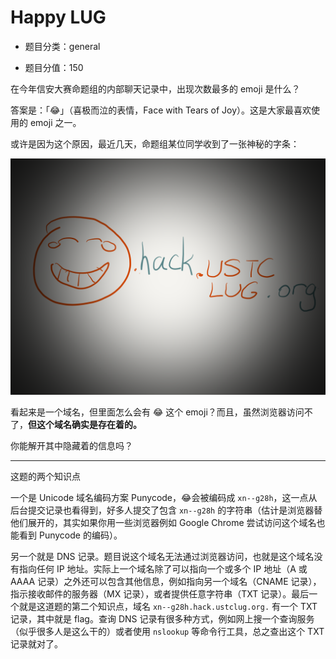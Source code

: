 # Happy LUG

- 题目分类：general

- 题目分值：150

在今年信安大赛命题组的内部聊天记录中，出现次数最多的 emoji 是什么？

答案是：「😂」（喜极而泣的表情，Face with Tears of Joy）。这是大家最喜欢使用的 emoji 之一。

或许是因为这个原因，最近几天，命题组某位同学收到了一张神秘的字条：

![](assets/laugh.png)

看起来是一个域名，但里面怎么会有 😂 这个 emoji？而且，虽然浏览器访问不了，**但这个域名确实是存在着的。**

你能解开其中隐藏着的信息吗？

---

这题的两个知识点

一个是 Unicode 域名编码方案 Punycode，😂会被编码成 `xn--g28h`，这一点从后台提交记录也看得到，好多人提交了包含 `xn--g28h` 的字符串（估计是浏览器替他们展开的，其实如果你用一些浏览器例如 Google Chrome 尝试访问这个域名也能看到 Punycode 的编码）。

另一个就是 DNS 记录。题目说这个域名无法通过浏览器访问，也就是这个域名没有指向任何 IP 地址。实际上一个域名除了可以指向一个或多个 IP 地址（A 或 AAAA 记录）之外还可以包含其他信息，例如指向另一个域名（CNAME 记录），指示接收邮件的服务器（MX 记录），或者提供任意字符串（TXT 记录）。最后一个就是这道题的第二个知识点，域名 `xn--g28h.hack.ustclug.org.` 有一个 TXT 记录，其中就是 flag。查询 DNS 记录有很多种方式，例如网上搜一个查询服务（似乎很多人是这么干的）或者使用 `nslookup` 等命令行工具，总之查出这个 TXT 记录就对了。
